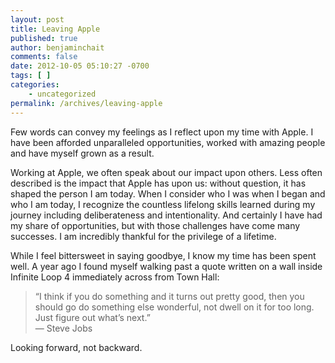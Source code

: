 ```yaml
---
layout: post
title: Leaving Apple
published: true
author: benjaminchait
comments: false
date: 2012-10-05 05:10:27 -0700
tags: [ ]
categories:
    - uncategorized
permalink: /archives/leaving-apple
---
```

Few words can convey my feelings as I reflect upon my time with Apple. I have been afforded unparalleled opportunities, worked with amazing people and have myself grown as a result.

Working at Apple, we often speak about our impact upon others. Less often described is the impact that Apple has upon us: without question, it has shaped the person I am today. When I consider who I was when I began and who I am today, I recognize the countless lifelong skills learned during my journey including deliberateness and intentionality. And certainly I have had my share of opportunities, but with those challenges have come many successes. I am incredibly thankful for the privilege of a lifetime.

While I feel bittersweet in saying goodbye, I know my time has been spent well. A year ago I found myself walking past a quote written on a wall inside Infinite Loop 4 immediately across from Town Hall:

> “I think if you do something and it turns out pretty good, then you should go do something else wonderful, not dwell on it for too long. Just figure out what’s next.”   
> — Steve Jobs

Looking forward, not backward.
